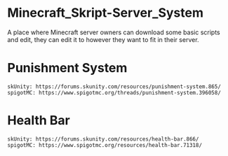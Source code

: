 # Minecraft_Skript-Server_System
A place where Minecraft server owners can download some basic scripts and edit, they can edit it to however they want to fit in their server.

# Punishment System
	skUnity: https://forums.skunity.com/resources/punishment-system.865/
	spigotMC: https://www.spigotmc.org/threads/punishment-system.396058/
  
# Health Bar
	skUnity: https://forums.skunity.com/resources/health-bar.866/
	spigotMC: https://www.spigotmc.org/resources/health-bar.71318/
